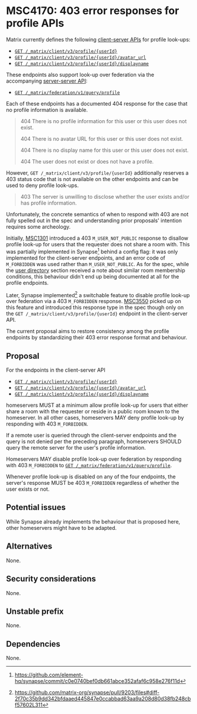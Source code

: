 # MSC4170: 403 error responses for profile APIs

Matrix currently defines the following [client-server APIs] for profile look-ups:

- [`GET /_matrix/client/v3/profile/{userId}`]
- [`GET /_matrix/client/v3/profile/{userId}/avatar_url`]
- [`GET /_matrix/client/v3/profile/{userId}/displayname`]

These endpoints also support look-up over federation via the accompanying
[server-server API]:

- [`GET /_matrix/federation/v1/query/profile`]

Each of these endpoints has a documented 404 response for the case that no profile
information is available.

> 404 	There is no profile information for this user or this user does not exist.
>
> 404 	There is no avatar URL for this user or this user does not exist.
>
> 404 	There is no display name for this user or this user does not exist.
>
> 404 	The user does not exist or does not have a profile.

However, `GET /_matrix/client/v3/profile/{userId}` additionally reserves a 403
status code that is not available on the other endpoints and can be used to deny
profile look-ups.

> 403 	The server is unwilling to disclose whether the user exists and/or has profile information.

Unfortunately, the concrete semantics of when to respond with 403 are not fully
spelled out in the spec and understanding prior proposals' intention requires some
archeology.

Initially, [MSC1301] introduced a 403 `M_USER_NOT_PUBLIC` response to disallow
profile look-up for users that the requester does not share a room with. This was
partially implemented in Synapse[^1] behind a config flag: it was only implemented for the client-server
endpoints, and an error code of `M_FORBIDDEN` was used rather than `M_USER_NOT_PUBLIC`. As for the spec, while the
[user directory] section received a note about similar room membership conditions,
this behaviour didn't end up being documented at all for the profile endpoints.

Later, Synapse implemented[^2] a switchable feature to disable profile look-up
over federation via a 403 `M_FORBIDDEN` response. [MSC3550] picked up on this
feature and introduced this response type in the spec though only on the
`GET /_matrix/client/v3/profile/{userId}` endpoint in the client-server API.

The current proposal aims to restore consistency among the profile endpoints
by standardizing their 403 error response format and behaviour.


## Proposal

For the endpoints in the client-server API

- [`GET /_matrix/client/v3/profile/{userId}`]
- [`GET /_matrix/client/v3/profile/{userId}/avatar_url`]
- [`GET /_matrix/client/v3/profile/{userId}/displayname`]

homeservers MUST at a minimum allow profile look-up for users that either share a room
with the requester or reside in a public room known to the homeserver. In all other
cases, homeservers MAY deny profile look-up by responding with 403 `M_FORBIDDEN`.

If a remote user is queried through the client-server endpoints and the query is not
denied per the preceding paragraph, homeservers SHOULD query the remote server for the
user's profile information.

Homeservers MAY disable profile look-up over federation by responding with 403 `M_FORBIDDEN`
to [`GET /_matrix/federation/v1/query/profile`].

Whenever profile look-up is disabled on any of the four endpoints, the server's
response MUST be 403 `M_FORBIDDEN` regardless of whether the user exists or not.


## Potential issues

While Synapse already implements the behaviour that is proposed here, other
homeservers might have to be adapted.


## Alternatives

None.


## Security considerations

None.


## Unstable prefix

None.


## Dependencies

None.


[^1]: https://github.com/element-hq/synapse/commit/c0e0740bef0db661abce352afaf6c958e276f11d
[^2]: https://github.com/matrix-org/synapse/pull/9203/files#diff-2f70c35b9dd342bfdaaed445847e0ccabbad63aa9a208d80d38fb248cbf57602L311

[`GET /_matrix/client/v3/profile/{userId}`]: https://spec.matrix.org/v1.11/client-server-api/#get_matrixclientv3profileuserid
[`GET /_matrix/client/v3/profile/{userId}/avatar_url`]: https://spec.matrix.org/v1.11/client-server-api/#get_matrixclientv3profileuseridavatar_url
[`GET /_matrix/client/v3/profile/{userId}/displayname`]: https://spec.matrix.org/v1.11/client-server-api/#get_matrixclientv3profileuseriddisplayname
[`GET /_matrix/federation/v1/query/profile`]: https://spec.matrix.org/v1.11/server-server-api/#get_matrixfederationv1queryprofile
[MSC1301]: https://docs.google.com/document/d/1G7JjyTuJlZHieuAflGFWmdKyNViGGLRTWON7AMl0wrM/edit
[MSC3550]: https://github.com/matrix-org/matrix-spec-proposals/pull/3550
[client-server APIs]: https://spec.matrix.org/v1.11/client-server-api/#profiles
[server-server API]: https://spec.matrix.org/v1.11/server-server-api/#get_matrixfederationv1queryprofile
[user directory]: https://spec.matrix.org/v1.11/client-server-api/#post_matrixclientv3user_directorysearch
